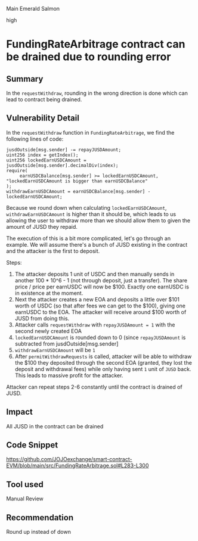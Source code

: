 Main Emerald Salmon

high

# FundingRateArbitrage contract can be drained due to rounding error

## Summary

In the `requestWithdraw`, rounding in the wrong direction is done which can lead to contract being drained. 

## Vulnerability Detail

In the `requestWithdraw` function in `FundingRateArbitrage`, we find the following lines of code:

```solidity
jusdOutside[msg.sender] -= repayJUSDAmount;
uint256 index = getIndex();
uint256 lockedEarnUSDCAmount = jusdOutside[msg.sender].decimalDiv(index);
require(
     earnUSDCBalance[msg.sender] >= lockedEarnUSDCAmount, "lockedEarnUSDCAmount is bigger than earnUSDCBalance"
);
withdrawEarnUSDCAmount = earnUSDCBalance[msg.sender] - lockedEarnUSDCAmount;
```

Because we round down when calculating `lockedEarnUSDCAmount`, `withdrawEarnUSDCAmount` is higher than it should be, which leads to us allowing the user to withdraw more than we should allow them to given the amount of JUSD they repaid. 

The execution of this is a bit more complicated, let's go through an example. We will assume there's a bunch of JUSD existing in the contract and the attacker is the first to deposit. 

Steps:

1. The attacker deposits 1 unit of USDC and then manually sends in another 100 * 10^6 - 1 (not through deposit, just a transfer). The share price / price per earnUSDC will now be $100. Exactly one earnUSDC is in existence at the moment. 
2. Next the attacker creates a new EOA and deposits a little over $101 worth of USDC (so that after fees we can get to the $100), giving one earnUSDC to the EOA. The attacker will receive around $100 worth of JUSD from doing this. 
3. Attacker calls `requestWithdraw` with `repayJUSDAmount = 1` with the second newly created EOA
4. `lockedEarnUSDCAmount` is rounded down to 0 (since `repayJUSDAmount` is subtracted from jusdOutside[msg.sender]
5. `withdrawEarnUSDCAmount` will be `1`
6. After `permitWithdrawRequests` is called, attacker will be able to withdraw the $100 they deposited through the second EOA (granted, they lost the deposit and withdrawal fees) while only having sent `1` unit of `JUSD` back. This leads to massive profit for the attacker. 

Attacker can repeat steps 2-6 constantly until the contract is drained of JUSD. 
 
## Impact

All JUSD in the contract can be drained

## Code Snippet

https://github.com/JOJOexchange/smart-contract-EVM/blob/main/src/FundingRateArbitrage.sol#L283-L300

## Tool used

Manual Review

## Recommendation

Round up instead of down 
